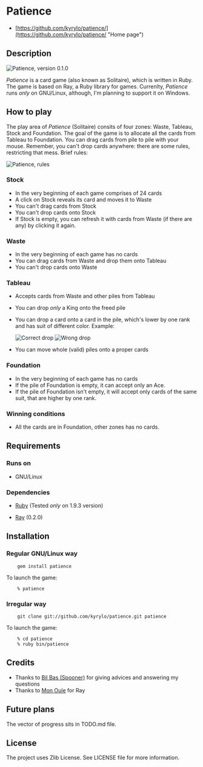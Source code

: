 Patience
========

* [https://github.com/kyrylo/patience/](https://github.com/kyrylo/patience/ "Home page")

Description
-----------

![Patience, version 0.1.0](http://img-fotki.yandex.ru/get/5908/98991937.6/0_7259e_d9e01c58_orig "Patience, version 0.1.0")

_Patience_ is a card game (also known as Solitaire), which is written in Ruby.
The game is based on Ray, a Ruby library for games. Currenlty, _Patience_ runs
_only_ on GNU/Linux, although, I'm planning to support it on Windows.

How to play
-----------

The play area of _Patience_ (Solitaire) consits of four zones: Waste, Tableau,
Stock and Foundation. The goal of the game is to allocate all the cards from
Tableau to Foundation. You can drag cards from pile to pile with your mouse.
Remember, you can't drop cards anywhere: there are some rules, restricting that
mess. Brief rules:

![Patience, rules](http://img-fotki.yandex.ru/get/6101/98991937.7/0_726e0_789437d8_orig "Patience, rules")

### Stock

* In the very beginning of each game comprises of 24 cards
* A click on Stock reveals its card and moves it to Waste
* You can't drag cards from Stock
* You can't drop cards onto Stock
* If Stock is empty, you can refresh it with cards from Waste (if there are any)
  by clicking it again.

### Waste

* In the very beginning of each game has no cards
* You can drag cards from Waste and drop them onto Tableau
* You can't drop cards onto Waste

### Tableau

* Accepts cards from Waste and other piles from Tableau
* You can drop _only_ a King onto the freed pile
* You can drop a card onto a card in the pile, which's lower by one rank and has
  suit of different color.
  Example:

  ![Correct drop](http://img-fotki.yandex.ru/get/6200/98991937.7/0_726e1_bc6edf54_orig "Correct drop") ![Wrong drop](http://img-fotki.yandex.ru/get/6200/98991937.7/0_726e3_640d9de0_orig "Wrong drop")

* You can move whole (valid) piles onto a proper cards

### Foundation

* In the very beginning of each game has no cards
* If the pile of Foundation is empty, it can accept only an Ace.
* If the pile of Foundation isn't empty, it will accept only cards of the same
  suit, that are higher by one rank.

### Winning conditions

* All the cards are in Foundation, other zones has no cards.

Requirements
------------

### Runs on

* GNU/Linux

### Dependencies

* [Ruby](http://ruby-lang.org/ "Ruby")
  (Tested _only_ on 1.9.3 version)

* [Ray](https://github.com/Mon-Ouie/ray/ "Ray") (0.2.0)

Installation
------------

### Regular GNU/Linux way

        gem install patience

To launch the game:

        % patience

### Irregular way

        git clone git://github.com/kyrylo/patience.git patience

To launch the game:

        % cd patience
        % ruby bin/patience

Credits
-------

* Thanks to [Bil Bas (Spooner)](https://github.com/Spooner/ "Bil Bas (Spooner)") for giving advices and answering my questions
* Thanks to [Mon Ouïe](https://github.com/Mon-Ouie "Mon Ouïe") for Ray

Future plans
------------

The vector of progress sits in TODO.md file.

License
-------

The project uses Zlib License. See LICENSE file for more information.
